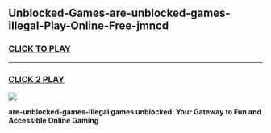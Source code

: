 
## Unblocked-Games-are-unblocked-games-illegal-Play-Online-Free-jmncd
<h3>
<a href="https://premium76.site?title=are-unblocked-games-illegal&ref=26A">CLICK TO PLAY</a></h3>
<hr>

<h3>
<a href="https://premium76.site?title=are-unblocked-games-illegal&ref=26A">CLICK 2 PLAY</a>
  
</h3>

<a href="https://premium76.site?title=are-unblocked-games-illegal&ref=26A"><img src="https://clearcache.store/games.png"></a>


**are-unblocked-games-illegal games unblocked: Your Gateway to Fun and Accessible Online Gaming**
